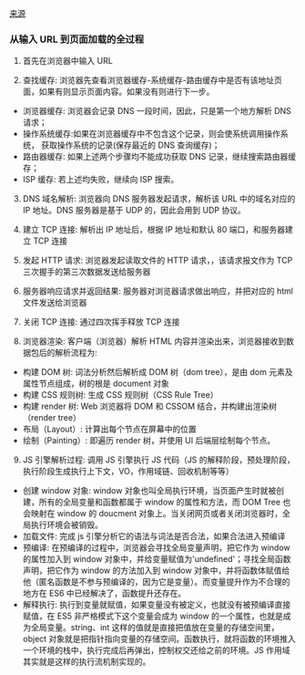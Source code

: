 [来源](https://juejin.cn/post/7016593221815910408)

### 从输入 URL 到页面加载的全过程

1. 首先在浏览器中输入 URL

2. 查找缓存: 浏览器先查看浏览器缓存-系统缓存-路由缓存中是否有该地址页面，如果有则显示页面内容。如果没有则进行下一步。

- 浏览器缓存: 浏览器会记录 DNS 一段时间，因此，只是第一个地方解析 DNS 请求；
- 操作系统缓存:如果在浏览器缓存中不包含这个记录，则会使系统调用操作系统， 获取操作系统的记录(保存最近的 DNS 查询缓存)；
- 路由器缓存: 如果上述两个步骤均不能成功获取 DNS 记录，继续搜索路由器缓存；
- ISP 缓存: 若上述均失败，继续向 ISP 搜索。

3. DNS 域名解析: 浏览器向 DNS 服务器发起请求，解析该 URL 中的域名对应的 IP 地址。DNS 服务器是基于 UDP 的，因此会用到 UDP 协议。

4. 建立 TCP 连接: 解析出 IP 地址后，根据 IP 地址和默认 80 端口，和服务器建立 TCP 连接

5. 发起 HTTP 请求: 浏览器发起读取文件的 HTTP 请求，，该请求报文作为 TCP 三次握手的第三次数据发送给服务器

6. 服务器响应请求并返回结果: 服务器对浏览器请求做出响应，并把对应的 html 文件发送给浏览器

7. 关闭 TCP 连接: 通过四次挥手释放 TCP 连接

8. 浏览器渲染: 客户端（浏览器）解析 HTML 内容并渲染出来，浏览器接收到数据包后的解析流程为:

- 构建 DOM 树: 词法分析然后解析成 DOM 树（dom tree），是由 dom 元素及属性节点组成，树的根是 document 对象
- 构建 CSS 规则树: 生成 CSS 规则树（CSS Rule Tree）
- 构建 render 树: Web 浏览器将 DOM 和 CSSOM 结合，并构建出渲染树（render tree）
- 布局（Layout）: 计算出每个节点在屏幕中的位置
- 绘制（Painting）: 即遍历 render 树，并使用 UI 后端层绘制每个节点。

9. JS 引擎解析过程: 调用 JS 引擎执行 JS 代码（JS 的解释阶段，预处理阶段，执行阶段生成执行上下文，VO，作用域链、回收机制等等）

- 创建 window 对象: window 对象也叫全局执行环境，当页面产生时就被创建，所有的全局变量和函数都属于 window 的属性和方法，而 DOM Tree 也会映射在 window 的 doucment 对象上。当关闭网页或者关闭浏览器时，全局执行环境会被销毁。
- 加载文件: 完成 js 引擎分析它的语法与词法是否合法，如果合法进入预编译
- 预编译: 在预编译的过程中，浏览器会寻找全局变量声明，把它作为 window 的属性加入到 window 对象中，并给变量赋值为'undefined'；寻找全局函数声明，把它作为 window 的方法加入到 window 对象中，并将函数体赋值给他（匿名函数是不参与预编译的，因为它是变量）。而变量提升作为不合理的地方在 ES6 中已经解决了，函数提升还存在。
- 解释执行: 执行到变量就赋值，如果变量没有被定义，也就没有被预编译直接赋值，在 ES5 非严格模式下这个变量会成为 window 的一个属性，也就是成为全局变量。string、int 这样的值就是直接把值放在变量的存储空间里，object 对象就是把指针指向变量的存储空间。函数执行，就将函数的环境推入一个环境的栈中，执行完成后再弹出，控制权交还给之前的环境。JS 作用域其实就是这样的执行流机制实现的。
